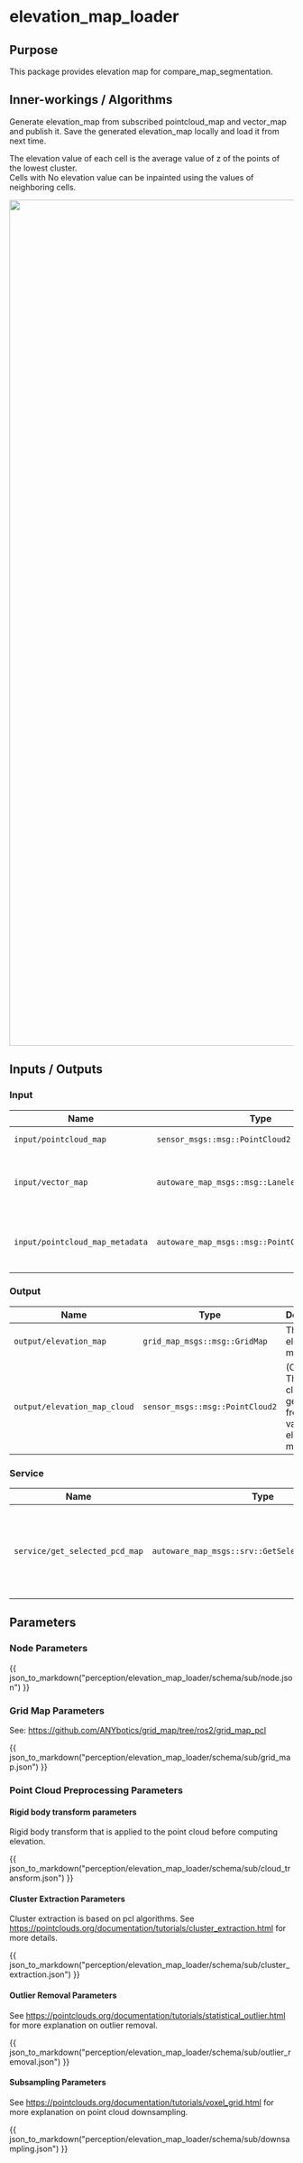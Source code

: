 # elevation_map_loader

## Purpose

This package provides elevation map for compare_map_segmentation.

## Inner-workings / Algorithms

Generate elevation_map from subscribed pointcloud_map and vector_map and publish it.
Save the generated elevation_map locally and load it from next time.

The elevation value of each cell is the average value of z of the points of the lowest cluster.  
Cells with No elevation value can be inpainted using the values of neighboring cells.

<p align="center">
  <img src="./media/elevation_map.png" width="1500">
</p>

## Inputs / Outputs

### Input

| Name                            | Type                                            | Description                                |
| ------------------------------- | ----------------------------------------------- | ------------------------------------------ |
| `input/pointcloud_map`          | `sensor_msgs::msg::PointCloud2`                 | The point cloud map                        |
| `input/vector_map`              | `autoware_map_msgs::msg::LaneletMapBin`         | (Optional) The binary data of lanelet2 map |
| `input/pointcloud_map_metadata` | `autoware_map_msgs::msg::PointCloudMapMetaData` | (Optional) The metadata of point cloud map |

### Output

| Name                         | Type                            | Description                                                          |
| ---------------------------- | ------------------------------- | -------------------------------------------------------------------- |
| `output/elevation_map`       | `grid_map_msgs::msg::GridMap`   | The elevation map                                                    |
| `output/elevation_map_cloud` | `sensor_msgs::msg::PointCloud2` | (Optional) The point cloud generated from the value of elevation map |

### Service

| Name                           | Type                                               | Description                                                                                                                               |
| ------------------------------ | -------------------------------------------------- | ----------------------------------------------------------------------------------------------------------------------------------------- |
| `service/get_selected_pcd_map` | `autoware_map_msgs::srv::GetSelectedPointCloudMap` | (Optional) service to request point cloud map. If pointcloud_map_loader uses selected pointcloud map loading via ROS 2 service, use this. |

## Parameters

### Node Parameters

{{ json_to_markdown("perception/elevation_map_loader/schema/sub/node.json") }}

### Grid Map Parameters

See: <https://github.com/ANYbotics/grid_map/tree/ros2/grid_map_pcl>

{{ json_to_markdown("perception/elevation_map_loader/schema/sub/grid_map.json") }}

### Point Cloud Preprocessing Parameters

#### Rigid body transform parameters

Rigid body transform that is applied to the point cloud before computing elevation.

{{ json_to_markdown("perception/elevation_map_loader/schema/sub/cloud_transform.json") }}

#### Cluster Extraction Parameters

Cluster extraction is based on pcl algorithms. See <https://pointclouds.org/documentation/tutorials/cluster_extraction.html> for more details.

{{ json_to_markdown("perception/elevation_map_loader/schema/sub/cluster_extraction.json") }}

#### Outlier Removal Parameters

See <https://pointclouds.org/documentation/tutorials/statistical_outlier.html> for more explanation on outlier removal.

{{ json_to_markdown("perception/elevation_map_loader/schema/sub/outlier_removal.json") }}

#### Subsampling Parameters

See <https://pointclouds.org/documentation/tutorials/voxel_grid.html> for more explanation on point cloud downsampling.

{{ json_to_markdown("perception/elevation_map_loader/schema/sub/downsampling.json") }}

